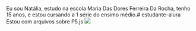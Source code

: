 Eu sou Natália, estudo na escola Maria Das Dores Ferreira Da Rocha, tenho 15 anos, e estou cursando a 1 série do ensimo médio.# estudante-alura
Estou com arquivos sobre P5.js
![](https://www.google.com/url?sa=i&url=https%3A%2F%2Fovicio.com.br%2Fdemon-slayer-10-fatos-sobre-muichiro-tokito-o-hashira-da-nevoa%2F&psig=AOvVaw1YLscXkPa4jtx3KF6ug7sn&ust=1722347604673000&source=images&cd=vfe&opi=89978449&ved=0CA8QjRxqFwoTCJDD-ouzzIcDFQAAAAAdAAAAABAJ)

